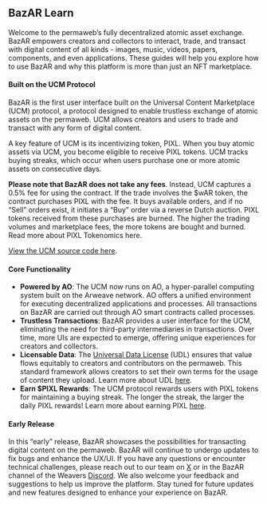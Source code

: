 ## BazAR Learn

Welcome to the permaweb’s fully decentralized atomic asset exchange. BazAR empowers creators and collectors to interact, trade, and transact with digital content of all kinds - images, music, videos, papers, components, and even applications. These guides will help you explore how to use BazAR and why this platform is more than just an NFT marketplace.

#### Built on the UCM Protocol

BazAR is the first user interface built on the Universal Content Marketplace (UCM) protocol, a protocol designed to enable trustless exchange of atomic assets on the permaweb. UCM allows creators and users to trade and transact with any form of digital content.

A key feature of UCM is its incentivizing token, PIXL. When you buy atomic assets via UCM, you become eligible to receive PIXL tokens. UCM tracks buying streaks, which occur when users purchase one or more atomic assets on consecutive days.

**Please note that BazAR does not take any fees**. Instead, UCM captures a 0.5% fee for using the contract. If the trade involves the $wAR token, the contract purchases PIXL with the fee. It buys available orders, and if no “Sell” orders exist, it initiates a “Buy” order via a reverse Dutch auction. PIXL tokens received from these purchases are burned. The higher the trading volumes and marketplace fees, the more tokens are bought and burned. Read more about PIXL Tokenomics here.

[View the UCM source code here](https://github.com/permaweb/ao-ucm).

#### Core Functionality

- **Powered by AO**: The UCM now runs on AO, a hyper-parallel computing system built on the Arweave network. AO offers a unified environment for executing decentralized applications and processes. All transactions on BazAR are carried out through AO smart contracts called processes.
- **Trustless Transactions**: BazAR provides a user interface for the UCM, eliminating the need for third-party intermediaries in transactions. Over time, more UIs are expected to emerge, offering unique experiences for creators and collectors.
- **Licensable Data**: The [Universal Data License](https://udlicense.arweave.net/) (UDL) ensures that value flows equitably to creators and contributors on the permaweb. This standard framework allows creators to set their own terms for the usage of content they upload. Learn more about UDL [here](https://ao-bazar.arweave.net/#/docs/creators/universal-data-license).
- **Earn $PIXL Rewards**: The UCM protocol rewards users with PIXL tokens for maintaining a buying streak. The longer the streak, the larger the daily PIXL rewards! Learn more about earning PIXL [here](https://ao-bazar.arweave.net/#/docs/collectors/earn-pixl).

#### Early Release

In this “early” release, BazAR showcases the possibilities for transacting digital content on the permaweb. BazAR will continue to undergo updates to fix bugs and enhance the UX/UI. If you have any questions or encounter technical challenges, please reach out to our team on [X](https://x.com/OurBazAR) or in the BazAR channel of the Weavers [Discord](https://discord.gg/weavers). We also welcome your feedback and suggestions to help us improve the platform. Stay tuned for future updates and new features designed to enhance your experience on BazAR.
